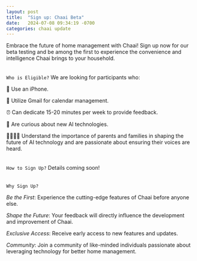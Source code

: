 ```yaml
---
layout: post
title:  "Sign up: Chaai Beta"
date:   2024-07-08 09:34:19 -0700
categories: chaai update
---
```


Embrace the future of home management with Chaai! Sign up now for our beta testing and be among the first to experience the convenience and intelligence Chaai brings to your household. 
<br />
<br />
<br />
`Who is Eligible?` We are looking for participants who:

📱 Use an iPhone.

📧 Utilize Gmail for calendar management.

⏰ Can dedicate 15-20 minutes per week to provide feedback.

🤖 Are curious about new AI technologies.

👨‍👩‍👧‍👦 Understand the importance of parents and families in shaping the future of AI technology and are passionate about ensuring their voices are heard.
<br />
<br />
<br />
`How to Sign Up?` Details coming soon!
<br />
<br />
<br />
`Why Sign Up?`

<i>Be the First</i>: Experience the cutting-edge features of Chaai before anyone else.

<i>Shape the Future</i>: Your feedback will directly influence the development and improvement of Chaai.

<i>Exclusive Access</i>: Receive early access to new features and updates.

<i>Community</i>: Join a community of like-minded individuals passionate about leveraging technology for better home management.
